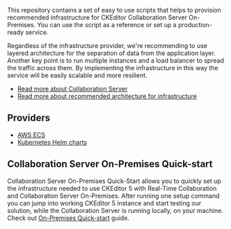 This repository contains a set of easy to use scripts that helps to provision recommended infrastructure for CKEditor Collaboration Server On-Premises. You can use the script as a reference or set up a production-ready service.

Regardless of the infrastructure provider, we're recommending to use layered architecture for the separation of data from the application layer.
Another key point is to run multiple instances and a load balancer to spread the traffic across them.
By implementing the infrastructure in this way the service will be easily scalable and more resilient.

- [Read more about Collaboration Server](https://ckeditor.com/docs/cs/latest/onpremises/cs-onpremises/overview.html)
- [Read more about recommended architecture for infrastructure](https://ckeditor.com/docs/cs/latest/onpremises/cs-onpremises/architecture.html)

## Providers
- [AWS ECS](/aws/ecs)
- [Kubernetes Helm charts](/kubernetes/helm)

## Collaboration Server On-Premises Quick-start
Collaboration Server On-Premises Quick-Start allows you to quickly set up the infrastructure needed to use CKEditor 5 with Real-Time Collaboration and Collaboration Server On-Premises. After running one setup command you can jump into working CKEditor 5 instance and start testing our solution, while the Collaboration Server is running locally, on your machine. Check out [On-Premises Quick-start](/quick-start) guide.